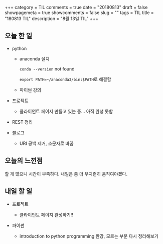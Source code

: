 +++
category = TIL
comments = true
date = "20180813"
draft = false
showpagemeta = true
showcomments = false
slug = ""
tags = TIL
title = "180813 TIL"
description = "8월 13일 TIL"
+++

## 오늘 한 일

- python

  - anaconda 설치

    `conda --version` not found

    `export PATH=~/anaconda3/bin:$PATH`로 해결함

  - 파이썬 강의

- 프로젝트

  - 클라이언트 페이지 만들고 있는 중... 아직 완성 못함

- REST 정리
- 블로그
  - URI 공백 제거, 소문자로 바꿈

## 오늘의 느낀점

할 게 많으니 시간이 부족하다. 내일은 좀 더 부지런히 움직여야겠다.

## 내일 할 일

- 프로젝트

  - 클라이언트 페이지 완성하기!!

- 파이썬

  - introduction to python programming 완강, 모르는 부분 다시 정리해보기
